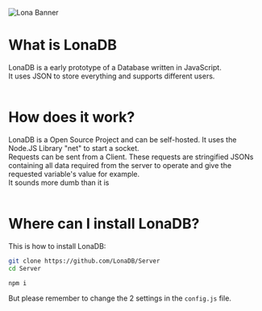 ![Lona Banner](https://github.com/LonaDB/.github/blob/main/profile/20230607_233027.jpg?raw=true)
# What is LonaDB
LonaDB is a early prototype of a Database written in JavaScript. <br>
It uses JSON to store everything and supports different users.
<br>
<br>
# How does it work?
LonaDB is a Open Source Project and can be self-hosted. It uses the Node.JS Library "net" to start a socket. <br>
Requests can be sent from a Client. These requests are stringified JSONs containing all data required from the server to operate and give the requested variable's value for example. <br>
It sounds more dumb than it is
<br>
<br>
# Where can I install LonaDB?
This is how to install LonaDB:
```bash
git clone https://github.com/LonaDB/Server
cd Server

npm i
```
But please remember to change the 2 settings in the ``config.js`` file.
